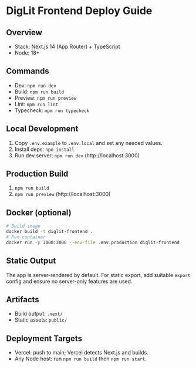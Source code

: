 # DigLit Frontend Deploy Guide

## Overview
- Stack: Next.js 14 (App Router) + TypeScript
- Node: 18+

## Commands
- Dev: `npm run dev`
- Build: `npm run build`
- Preview: `npm run preview`
- Lint: `npm run lint`
- Typecheck: `npm run typecheck`

## Local Development
1. Copy `.env.example` to `.env.local` and set any needed values.
2. Install deps: `npm install`
3. Run dev server: `npm run dev` (http://localhost:3000)

## Production Build
1. `npm run build`
2. `npm run preview` (http://localhost:3000)

## Docker (optional)
```bash
# Build image
docker build -t diglit-frontend .
# Run container
docker run -p 3000:3000 --env-file .env.production diglit-frontend
```

## Static Output
The app is server-rendered by default. For static export, add suitable `export` config and ensure no server-only features are used.

## Artifacts
- Build output: `.next/`
- Static assets: `public/`

## Deployment Targets
- Vercel: push to main; Vercel detects Next.js and builds.
- Any Node host: run `npm run build` then `npm run start`.
